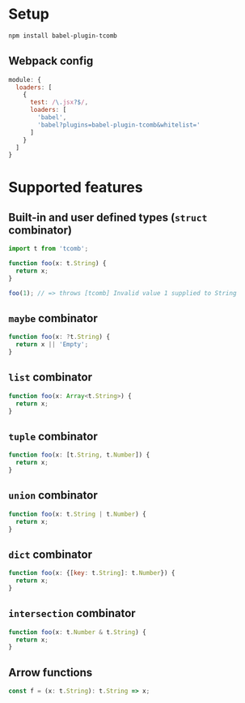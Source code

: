 # Setup

```sh
npm install babel-plugin-tcomb
```

## Webpack config

```js
module: {
  loaders: [
    {
      test: /\.jsx?$/,
      loaders: [
        'babel',
        'babel?plugins=babel-plugin-tcomb&whitelist='
      ]
    }
  ]
}
```

# Supported features

## Built-in and user defined types (`struct` combinator)

```js
import t from 'tcomb';

function foo(x: t.String) {
  return x;
}

foo(1); // => throws [tcomb] Invalid value 1 supplied to String
```

## `maybe` combinator

```js
function foo(x: ?t.String) {
  return x || 'Empty';
}
```

## `list` combinator

```js
function foo(x: Array<t.String>) {
  return x;
}
```

## `tuple` combinator

```js
function foo(x: [t.String, t.Number]) {
  return x;
}
```

## `union` combinator

```js
function foo(x: t.String | t.Number) {
  return x;
}
```

## `dict` combinator

```js
function foo(x: {[key: t.String]: t.Number}) {
  return x;
}
```

## `intersection` combinator

```js
function foo(x: t.Number & t.String) {
  return x;
}
```

## Arrow functions

```js
const f = (x: t.String): t.String => x;
```
